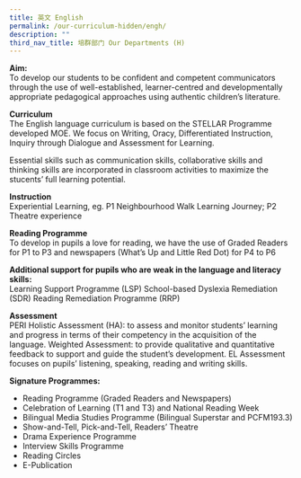 ```yaml
---
title: 英文 English
permalink: /our-curriculum-hidden/engh/
description: ""
third_nav_title: 培群部门 Our Departments (H)
---
```




**Aim:** <br>
To develop our students to be confident and competent communicators through the use of well-established, learner-centred and developmentally appropriate pedagogical approaches using authentic children’s literature.

**Curriculum**<br>
The English language curriculum is based on the STELLAR Programme developed MOE. We focus on Writing, Oracy, Differentiated Instruction, Inquiry through Dialogue and Assessment for Learning.

Essential skills such as communication skills, collaborative skills and thinking skills are incorporated in classroom activities to maximize the stucents’ full learning potential.

**Instruction**<br>
Experiential Learning, eg. P1 Neighbourhood Walk Learning Journey; P2 Theatre experience

**Reading Programme**<br>
To develop in pupils a love for reading, we have the use of Graded Readers for P1 to P3 and newspapers (What’s Up and Little Red Dot) for P4 to P6

**Additional support for pupils who are weak in the language and literacy skills:**<br>
Learning Support Programme (LSP)
School-based Dyslexia Remediation (SDR)
Reading Remediation Programme (RRP)
 
**Assessment**<br>
PERI Holistic Assessment (HA): to assess and monitor students’ learning and progress in terms of their competency in the acquisition of the language.
Weighted Assessment: to provide qualitative and quantitative feedback to support and guide the student’s development. 
EL Assessment focuses on pupils’ listening, speaking, reading and writing skills. 

**Signature Programmes:**<br>
* Reading Programme (Graded Readers and Newspapers)
* Celebration of Learning (T1 and T3) and National Reading Week
* Bilingual Media Studies Programme (Bilingual Superstar and PCFM193.3)
* Show-and-Tell, Pick-and-Tell, Readers’ Theatre
* Drama Experience Programme
* Interview Skills Programme
* Reading Circles
* E-Publication